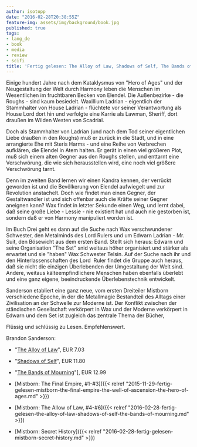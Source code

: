 ```yaml
---
author: isotopp
date: "2016-02-28T20:38:55Z"
feature-img: assets/img/background/book.jpg
published: true
tags:
- lang_de
- book
- media
- review
- scifi
title: 'Fertig gelesen: The Alloy of Law, Shadows of Self, The Bands of Mourning'
---
```

Einige hundert Jahre nach dem Kataklysmus von "Hero of Ages" und der Neugestaltung der Welt durch Harmony leben die Menschen im Wesentlichen im fruchtbaren Becken von Elendel. Die Außenbezirke - die Roughs - sind kaum besiedelt. Waxillium Ladrian - eigentlich der Stammhalter von House Ladrian - flüchtete vor seiner Verantwortung als House Lord dort hin und verfolgte eine Karrie als Lawman, Sheriff, dort draußen im Wilden Westen von Scadrial.

Doch als Stammhalter von Ladrian (und nach dem Tod seiner eigentlichen Liebe draußen in den Roughs) muß er zurück in die Stadt, und in eine arrangierte Ehe mit Steris Harms - und eine Reihe von Verbrechen aufklären, die Elendel in Atem halten. Er gerät in einen viel größeren Plot, muß sich einem alten Gegner aus den Roughs stellen, und enttarnt eine Verschwörung, die wie sich herausstellen wird, eine noch viel größere Verschwörung tarnt. 

Denn im zweiten Band lernen wir einen Kandra kennen, der verrückt geworden ist und die Bevölkerung von Elendel aufwiegelt und zur Revolution anstachelt. Doch wie findet man einen Gegner, der Gestaltwandler ist und sich offenbar auch die Kräfte seiner Gegner aneignen kann? Wax findet in letzter Sekunde einen Weg, und lernt dabei, daß seine große Liebe - Lessie - nie existiert hat und auch nie gestorben ist, sondern daß er von Harmony manipuliert worden ist.

Im Buch Drei geht es dann auf die Suche nach Wax verschwundener Schwester, den Metalminds des Lord Rulers und um Edwarn Ladrian - Mr. Suit, den Bösewicht aus dem ersten Band. Stellt sich heraus: Edwarn und seine Organisation "The Set" snid weitaus höher organisiert und stärker als erwartet und sie "haben" Wax Schwester Telsin. Auf der Suche nach ihr und den Hinterlassenschaften des Lord  Ruler findet die Gruppe auch heraus, daß sie nicht die einzigen Überlebenden der Umgestaltung der Welt sind. Andere, weitaus kälteempfindlichere Menschen haben ebenfalls überlebt und eine ganz eigene, beeindruckende Überlebenstechnik entwickelt.

Sanderson etabliert eine ganz neue, vom ersten Dreiteiler Mistborn verschiedene Epoche, in der die Metallmagie Bestandteil des Alltags einer Zivilisation an der Schwelle zur Moderne ist. Der Konflikt zwischen der ständischen Gesellschaft verkörpert in Wax und der Moderne verkörpert in Edwarn und dem Set ist zugleich das zentrale Thema der Bücher,

Flüssig und schlüssig zu Lesen. Empfehlenswert.

Brandon Sanderson:
- "[The Alloy of Law](http://www.amazon.de/dp/B00540QR7Q)", EUR 7.03
- "[Shadows of Self](http://www.amazon.de/dp/B00R697CGS)", EUR 11.80
- "[The Bands of Mourning](http://www.amazon.de/dp/B011A8S534)"], EUR 12.99

- [Mistborn: The Final Empire, #1-#3]({{< relref "2015-11-29-fertig-gelesen-mistborn-the-final-empire-the-well-of-ascension-the-hero-of-ages.md" >}})
- [Mistborn: The Allow of Law, #4-#6]({{< relref "2016-02-28-fertig-gelesen-the-alloy-of-law-shadows-of-self-the-bands-of-mourning.md" >}})
- [Mistborn: Secret History]({{< relref "2016-02-28-fertig-gelesen-mistborn-secret-history.md" >}})
